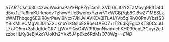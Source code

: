 $START$CsnIb3Lr4zwqWoanaPaYkHpPZgT4m1LXVbj6/iJ0iYXTaMpyg9EffD4dd5vx1UTa6imKUrkhodvTzlwwYUcBwxfxxYzrvrV1xWGBj7qb8Ci8wZ71MESLkpWMThbqog6E9iR8yrPewI9Ncx7JklJvIAVKEvBiTLAl//Vb5qIRhO0PnJYbzfS3YBiKMLVCMgViIJ01hZ2uknbYrkGsIpESRbeLtAEO7+lT26dKjEgiczKT80CcuUL7xJO5m+3shJdt0cGR7iLjWVYlQsG4W3R0xnNwiduchKH039opL3Guyr2eJzzbcHLKy3eBjAkcYUoKh2YXk5J4p6kz6RdMsQ78Wg==$END$